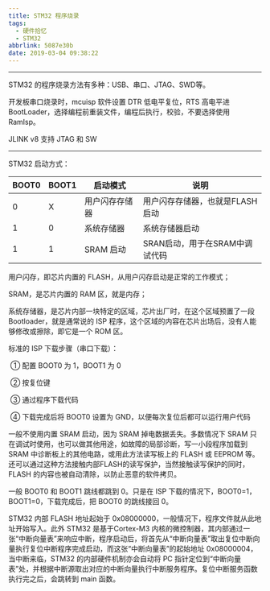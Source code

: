 ```yaml
---
title: STM32 程序烧录
tags:
  - 硬件拾忆
  - STM32
abbrlink: 5087e30b
date: 2019-03-04 09:38:22
---
```


---

STM32 的程序烧录方法有多种：USB、串口、JTAG、SWD等。



开发板串口烧录时，mcuisp 软件设置 DTR 低电平复位，RTS 高电平进 BootLoader，选择编程前重装文件，编程后执行，校验，不要选择使用 RamIsp。

<!--more-->

JLINK v8 支持 JTAG 和 SW



------

STM32 启动方式：

| BOOT0 | BOOT1 | 启动模式       | 说明                            |
| ----- | ----- | -------------- | ------------------------------- |
| 0     | X     | 用户闪存存储器 | 用户闪存存储器，也就是FLASH启动 |
| 1     | 0     | 系统存储器     | 系统存储器启动                  |
| 1     | 1     | SRAM 启动      | SRAN启动，用于在SRAM中调试代码  |



用户闪存，即芯片内置的 FLASH，从用户闪存启动是正常的工作模式；



SRAM，是芯片内置的 RAM 区，就是内存；



系统存储器，是芯片内部一块特定的区域，芯片出厂时，在这个区域预置了一段 Bootloader，就是通常说的 ISP 程序，这个区域的内容在芯片出场后，没有人能够修改或擦除，即它是一个 ROM 区。



标准的 ISP 下载步骤（串口下载）：



​    ① 配置 BOOT0 为 1，BOOT1 为 0



​    ② 按复位键



​    ③ 通过程序下载代码



​    ④ 下载完成后将 BOOT0 设置为 GND，以便每次复位后都可以运行用户代码



一般不使用内置 SRAM 启动，因为 SRAM 掉电数据丢失。多数情况下 SRAM 只在调试时使用，也可以做其他用途，如故障的局部诊断，写一小段程序加载到 SRAM 中诊断板上的其他电路，或用此方法读写板上的 FLASH 或 EEPROM 等。还可以通过这种方法接触内部FLASH的读写保护，当然接触读写保护的同时，FLASH 的内容也被自动清除，以防止恶意的软件拷贝。



一般 BOOT0 和 BOOT1 跳线都跳到 0。只是在 ISP 下载的情况下，BOOT0=1，BOOT1=0，下载完成后，把 BOOT0 的跳线接回 0。



STM32 内部 FLASH 地址起始于 0x08000000，一般情况下，程序文件就从此地址开始写入。此外 STM32 是基于Cortex-M3 内核的微控制器，其内部通过一张“中断向量表”来响应中断，程序启动后，将首先从“中断向量表”取出复位中断向量执行复位中断程序完成启动，而这张“中断向量表”的起始地址 0x08000004，当中断来临，STM32 的内部硬件机制亦会自动将 PC 指针定位到“中断向量表”处，并根据中断源取出对应的中断向量执行中断服务程序。复位中断服务函数执行完之后，会跳转到 main 函数。